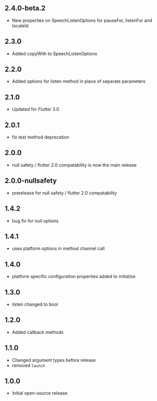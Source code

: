 ## 2.4.0-beta.2
- New properties on SpeechListenOptions for pauseFor, listenFor and localeId

## 2.3.0
- Added copyWith to SpeechListenOptions

## 2.2.0
- Added options for listen method in place of separate parameters

## 2.1.0
- Updated for Flutter 3.0

## 2.0.1
- fix test method deprecation

## 2.0.0
- null safety / flutter 2.0 compatability is now the main release

## 2.0.0-nullsafety
- prerelease for null safety / flutter 2.0 compatability

## 1.4.2
- bug fix for null options

## 1.4.1
- uses platform options in method channel call

## 1.4.0
- platform specific configuration properties added to initialize

## 1.3.0
- listen changed to bool

## 1.2.0
- Added callback methods

## 1.1.0
- Changed argument types before release
- removed `launch` 

## 1.0.0
- Initial open-source release.